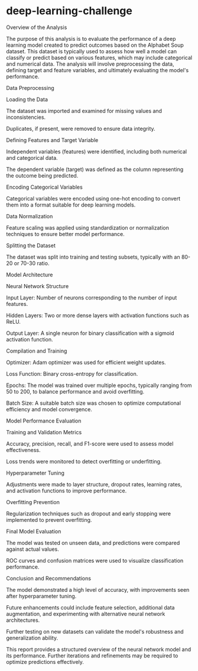 # deep-learning-challenge

Overview of the Analysis

The purpose of this analysis is to evaluate the performance of a deep learning model created to predict outcomes based on the Alphabet Soup dataset. 
This dataset is typically used to assess how well a model can classify or predict based on various features, which may include categorical and numerical data. 
The analysis will involve preprocessing the data, defining target and feature variables, and ultimately evaluating the model's performance.

Data Preprocessing

Loading the Data

The dataset was imported and examined for missing values and inconsistencies.

Duplicates, if present, were removed to ensure data integrity.

Defining Features and Target Variable

Independent variables (features) were identified, including both numerical and categorical data.

The dependent variable (target) was defined as the column representing the outcome being predicted.

Encoding Categorical Variables

Categorical variables were encoded using one-hot encoding to convert them into a format suitable for deep learning models.

Data Normalization

Feature scaling was applied using standardization or normalization techniques to ensure better model performance.

Splitting the Dataset

The dataset was split into training and testing subsets, typically with an 80-20 or 70-30 ratio.

Model Architecture

Neural Network Structure

Input Layer: Number of neurons corresponding to the number of input features.

Hidden Layers: Two or more dense layers with activation functions such as ReLU.

Output Layer: A single neuron for binary classification with a sigmoid activation function.

Compilation and Training

Optimizer: Adam optimizer was used for efficient weight updates.

Loss Function: Binary cross-entropy for classification.

Epochs: The model was trained over multiple epochs, typically ranging from 50 to 200, to balance performance and avoid overfitting.

Batch Size: A suitable batch size was chosen to optimize computational efficiency and model convergence.

Model Performance Evaluation

Training and Validation Metrics

Accuracy, precision, recall, and F1-score were used to assess model effectiveness.

Loss trends were monitored to detect overfitting or underfitting.

Hyperparameter Tuning

Adjustments were made to layer structure, dropout rates, learning rates, and activation functions to improve performance.

Overfitting Prevention

Regularization techniques such as dropout and early stopping were implemented to prevent overfitting.

Final Model Evaluation

The model was tested on unseen data, and predictions were compared against actual values.

ROC curves and confusion matrices were used to visualize classification performance.

Conclusion and Recommendations

The model demonstrated a high level of accuracy, with improvements seen after hyperparameter tuning.

Future enhancements could include feature selection, additional data augmentation, and experimenting with alternative neural network architectures.

Further testing on new datasets can validate the model's robustness and generalization ability.

This report provides a structured overview of the neural network model and its performance. Further iterations and refinements may be required to optimize predictions effectively.

